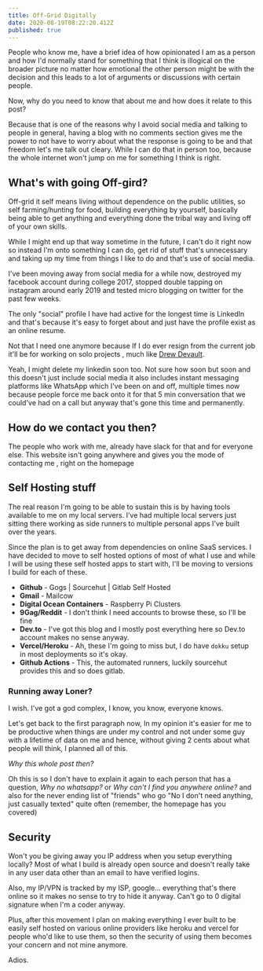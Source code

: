 ```yaml
---
title: Off-Grid Digitally
date: 2020-08-19T08:22:20.412Z
published: true
---
```


People who know me, have a brief idea of how opinionated I am as a person and how I'd normally stand for something that I think is illogical on the broader picture no matter how emotional the other person might be with the decision and this leads to a lot of arguments or discussions with certain people.

Now, why do you need to know that about me and how does it relate to this post?

Because that is one of the reasons why I avoid social media and talking to people in general, having a blog with no comments section gives me the power to not have to worry about what the response is going to be and that freedom let's me talk out cleary.
While I can do that in person too, because the whole internet won't jump on me for something I think is right.

## What's with going Off-gird?

Off-grid it self means living without dependence on the public utilities, so self farming/hunting for food, building everything by yourself, basically being able to get anything and everything done the tribal way and living off of your own skills.

While I might end up that way sometime in the future, I can't do it right now so instead I'm onto something I can do, get rid of stuff that's unnecessary and taking up my time from things I like to do and that's use of social media.

I've been moving away from social media for a while now, destroyed my facebook account during college 2017, stopped double tapping on instagram around early 2019 and tested micro blogging on twitter for the past few weeks.

The only "social" profile I have had active for the longest time is LinkedIn and that's because it's easy to forget about and just have the profile exist as an online resume.

Not that I need one anymore because If I do ever resign from the current job it'll be for working on solo projects , much like [Drew Devault](http://drewdevault.com/).

Yeah, I might delete my linkedin soon too. Not sure how soon but soon and this doesn't just include social media it also includes instant messaging platforms like WhatsApp which I've been on and off, multiple times now because people force me back onto it for that 5 min conversation that we could've had on a call but anyway that's gone this time and permanently.

## How do we contact you then?

The people who work with me, already have slack for that and for everyone else.
This website isn't going anywhere and gives you the mode of contacting me , right on the homepage

## Self Hosting stuff

The real reason I'm going to be able to sustain this is by having tools available to me on my local servers. I've had multiple local servers just sitting there working as side runners to multiple personal apps I've built over the years.

Since the plan is to get away from dependencies on online SaaS services. I have decided to move to self hosted options of most of what I use and while I will be using these self hosted apps to start with, I'll be moving to versions I build for each of these.

- **Github** - Gogs | Sourcehut | Gitlab Self Hosted
- **Gmail** - Mailcow
- **Digital Ocean Containers** - Raspberry Pi Clusters
- **9Gag/Reddit** - I don't think I need accounts to browse these, so I'll be fine
- **Dev.to** - I've got this blog and I mostly post everything here so Dev.to account makes no sense anyway.
- **Vercel/Heroku** - Ah, these I'm going to miss but, I do have `dokku` setup in most deployments so it's okay.
- **Github Actions** - This, the automated runners, luckily sourcehut provides this and so does gitlab.

### Running away Loner?

I wish. I've got a god complex, I know, you know, everyone knows.

Let's get back to the first paragraph now, In my opinion it's easier for me to be productive when things are under my control and not under some guy with a lifetime of data on me and hence, without giving 2 cents about what people will think, I planned all of this.

_Why this whole post then?_

Oh this is so I don't have to explain it again to each person that has a question, _Why no whatsapp?_ or _Why can't I find you anywhere online?_ and also for the never ending list of "friends" who go "No I don't need anything, just casually texted" quite often (remember, the homepage has you covered)

## Security

Won't you be giving away you IP address when you setup everything locally?
Most of what I build is already open source and doesn't really take in any user data other than an email to have verified logins.

Also, my IP/VPN is tracked by my ISP, google... everything that's there online so it makes no sense to try to hide it anyway. Can't go to 0 digital signature when I'm a coder anyway.

Plus, after this movement I plan on making everything I ever built to be easily self hosted on various online providers like heroku and vercel for people who'd like to use them, so then the security of using them becomes your concern and not mine anymore.

Adios.
